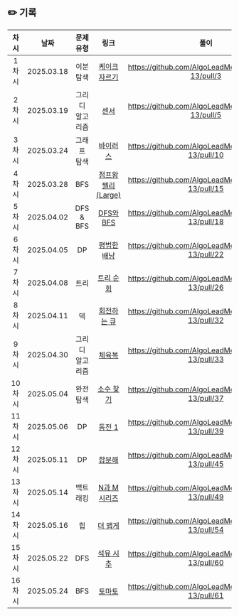## ✏️ 기록   
 
 | 차시 |    날짜    | 문제유형 | 링크 | 풀이 |
 |:----:|:---------:|:----:|:-----:|:----:|
 | 1차시 | 2025.03.18 |  이분 탐색  | [케이크 자르기](https://www.acmicpc.net/problem/17179)|https://github.com/AlgoLeadMe/AlgoLeadMe-13/pull/3|
 | 2차시 | 2025.03.19 |  그리디 알고리즘  | [센서](https://www.acmicpc.net/problem/2212)|https://github.com/AlgoLeadMe/AlgoLeadMe-13/pull/5|
 | 3차시 | 2025.03.24 |  그래프 탐색  | [바이러스](https://www.acmicpc.net/problem/2606)|https://github.com/AlgoLeadMe/AlgoLeadMe-13/pull/10|
 | 4차시 | 2025.03.28 |  BFS  | [점프왕 쩰리 (Large)](https://www.acmicpc.net/problem/16174)|https://github.com/AlgoLeadMe/AlgoLeadMe-13/pull/15|
 | 5차시 | 2025.04.02 |  DFS & BFS  | [DFS와 BFS](https://www.acmicpc.net/problem/1260)|https://github.com/AlgoLeadMe/AlgoLeadMe-13/pull/18|
 | 6차시 | 2025.04.05 |  DP  | [평범한 배낭](https://www.acmicpc.net/problem/12865)|https://github.com/AlgoLeadMe/AlgoLeadMe-13/pull/22|
 | 7차시 | 2025.04.08 |  트리  | [트리 순회](https://www.acmicpc.net/problem/1991)|https://github.com/AlgoLeadMe/AlgoLeadMe-13/pull/26|
 | 8차시 | 2025.04.11 |  덱  | [회전하는 큐](https://www.acmicpc.net/problem/1021)|https://github.com/AlgoLeadMe/AlgoLeadMe-13/pull/32|
 | 9차시 | 2025.04.30 |  그리디 알고리즘  | [체육복](https://school.programmers.co.kr/learn/courses/30/lessons/42862)|https://github.com/AlgoLeadMe/AlgoLeadMe-13/pull/33|
 | 10차시 | 2025.05.04 |  완전 탐색  | [소수 찾기](https://school.programmers.co.kr/learn/courses/30/lessons/42839)|https://github.com/AlgoLeadMe/AlgoLeadMe-13/pull/37|
 | 11차시 | 2025.05.06 |  DP  | [동전 1](https://www.acmicpc.net/problem/2293)|https://github.com/AlgoLeadMe/AlgoLeadMe-13/pull/39|
 | 12차시 | 2025.05.11 |  DP  | [합분해](https://www.acmicpc.net/problem/2225)|https://github.com/AlgoLeadMe/AlgoLeadMe-13/pull/45|
 | 13차시 | 2025.05.14 |  백트래킹  | [N과 M 시리즈](https://www.acmicpc.net/workbook/view/2052)|https://github.com/AlgoLeadMe/AlgoLeadMe-13/pull/49|
 | 14차시 | 2025.05.16 |  힙  | [더 맵게](https://school.programmers.co.kr/learn/courses/30/lessons/42626)|https://github.com/AlgoLeadMe/AlgoLeadMe-13/pull/54|
 | 15차시 | 2025.05.22 |  DFS  | [석유 시추](https://school.programmers.co.kr/learn/courses/30/lessons/250136)|https://github.com/AlgoLeadMe/AlgoLeadMe-13/pull/60|
 | 16차시 | 2025.05.24 |  BFS  | [토마토](https://www.acmicpc.net/problem/7576)|https://github.com/AlgoLeadMe/AlgoLeadMe-13/pull/61|
